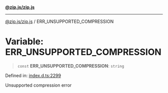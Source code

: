 [**@zip.js/zip.js**](../README.md)

***

[@zip.js/zip.js](../globals.md) / ERR\_UNSUPPORTED\_COMPRESSION

# Variable: ERR\_UNSUPPORTED\_COMPRESSION

> `const` **ERR\_UNSUPPORTED\_COMPRESSION**: `string`

Defined in: [index.d.ts:2299](https://github.com/gildas-lormeau/zip.js/blob/a8683b5808f1a1fcac8b2988f79c4fbbc6b3e88f/index.d.ts#L2299)

Unsupported compression error
